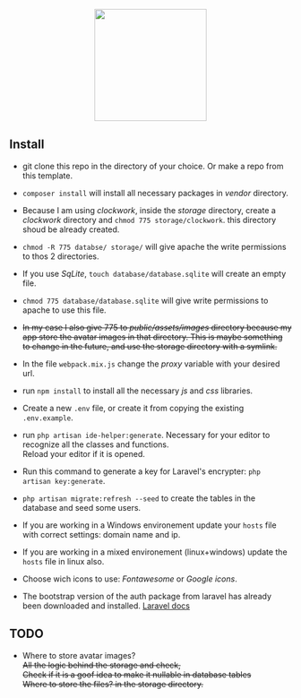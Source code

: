 <p align="center"><img src="https://res.cloudinary.com/auxe/image/upload/v1584899634/auxe/auxeBlack220x51_gqqucy.png" width="200"></p>

## Install

+ git clone this repo in the directory of your choice. Or make a repo from this template.
+ `composer install` will install all necessary packages in *vendor* directory.
+ Because I am using *clockwork*, inside the *storage* directory, create a *clockwork* directory and `chmod 775 storage/clockwork`. this directory shoud be already created.
+ `chmod -R 775 databse/ storage/` will give apache the write permissions to thos 2 directories.
+ If you use *SqLite*, `touch database/database.sqlite` will create an empty file. 
+ `chmod 775 database/database.sqlite` will give write permissions to apache to use this file.
+ ~~In my case I also give 775 to *public/assets/images* directory because my app store the avatar images in that directory. This is maybe something to change in the future, and use the storage directory with a symlink.~~
+ In the file `webpack.mix.js` change the *proxy* variable with your desired url.
+ run `npm install` to install all the necessary *js* and *css* libraries.
+ Create a new `.env` file, or create it from copying the existing `.env.example`.
+ run `php artisan ide-helper:generate`. Necessary for your editor to recognize all the classes and functions.  
Reload your editor if it is opened.
+ Run this command to generate a key for Laravel's encrypter: `php artisan key:generate`.
+ `php artisan migrate:refresh --seed` to create the tables in the database and seed some users.
+ If you are working in a Windows environement update your `hosts` file with correct settings: domain name and ip.
+ If you are working in a mixed environement (linux+windows) update the `hosts` file in linux also.
+ Choose wich icons to use: *Fontawesome* or *Google icons*.

+ The bootstrap version of the auth package from laravel has already been downloaded and installed. [Laravel docs](https://laravel.com/docs/7.x/authentication#included-routing)

## TODO

+ Where to store avatar images?  
~~All the logic behind the storage and check,~~  
~~Check if it is a goof idea to make it nullable in database tables~~  
~~Where to store the files? in the storage directory.~~  
